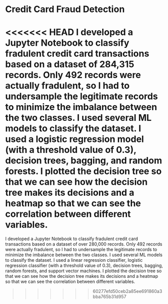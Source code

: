 # Credit Card Fraud Detection
<<<<<<< HEAD
I developed a Jupyter Notebook to classify fradulent credit card transactions based on a dataset of 284,315 records. Only 492 records were actually fradulent, so I had to undersample the legitimate records to minimize the imbalance between the two classes. I used several ML models to classify the dataset. I used a logistic regression model (with a threshold value of 0.3), decision trees, bagging, and random forests. I plotted the decision tree so that we can see how the decision tree makes its decisions and a heatmap so that we can see the correlation between different variables.
=======
I developed a Jupyter Notebook to classify fradulent credit card transactions based on a dataset of over 280,000 records. Only 492 records were actually fradulent, so I had to undersample the legitimate records to minimize the imbalance between the two classes. I used several ML models to classify the dataset. I used a linear regression classifier, logistic regression classifier (with a threshold value of 0.3), decision trees, bagging, random forests, and support vector machines. I plotted the decision tree so that we can see how the decision tree makes its decisions and a heatmap so that we can see the correlation between different variables.
>>>>>>> 60277efd50ceb2a85ee691860a3bba765b31d957
